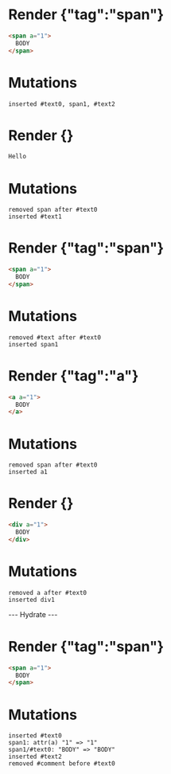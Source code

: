 # Render {"tag":"span"}
```html
<span a="1">
  BODY
</span>
```

# Mutations
```
inserted #text0, span1, #text2
```


# Render {}
```html
Hello
```

# Mutations
```
removed span after #text0
inserted #text1
```


# Render {"tag":"span"}
```html
<span a="1">
  BODY
</span>
```

# Mutations
```
removed #text after #text0
inserted span1
```


# Render {"tag":"a"}
```html
<a a="1">
  BODY
</a>
```

# Mutations
```
removed span after #text0
inserted a1
```


# Render {}
```html
<div a="1">
  BODY
</div>
```

# Mutations
```
removed a after #text0
inserted div1
```


--- Hydrate ---
# Render {"tag":"span"}
```html
<span a="1">
  BODY
</span>
```

# Mutations
```
inserted #text0
span1: attr(a) "1" => "1"
span1/#text0: "BODY" => "BODY"
inserted #text2
removed #comment before #text0
```